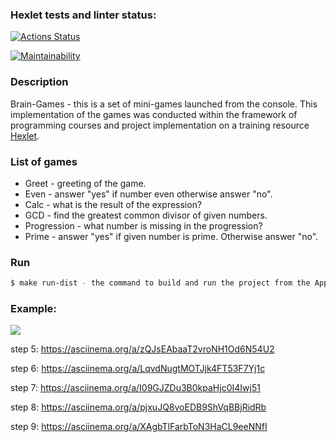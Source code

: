 

### Hexlet tests and linter status:
[![Actions Status](https://github.com/Konstantin-GIT/java-project-61/workflows/hexlet-check/badge.svg)](https://github.com/Konstantin-GIT/java-project-61/actions)

[![Maintainability](https://api.codeclimate.com/v1/badges/40b901158b904c6d7a1f/maintainability)](https://codeclimate.com/github/Konstantin-GIT/java-project-61/maintainability)

### Description

Brain-Games - this is a set of mini-games launched from the console. This implementation of the games was conducted within the framework of programming courses and project implementation on a training resource [Hexlet](https://ru.hexlet.io).

### List of games

* Greet - greeting of the game.
* Even - answer "yes" if number even otherwise answer "no".
* Calc - what is the result of the expression?
* GCD - find the greatest common divisor of given numbers.
* Progression - what number is missing in the progression?
* Prime - answer "yes" if given number is prime. Otherwise answer "no".


### Run

```bash
$ make run-dist - the command to build and run the project from the App directory.
```

### Example:

<a href="https://asciinema.org/a/XAgbTlFarbToN3HaCL9eeNNfI" target="_blank"><img src="https://asciinema.org/a/iE0n1lAAVmNDzfuJyHC6ifqba.svg" /></a>

step 5: https://asciinema.org/a/zQJsEAbaaT2vroNH1Od6N54U2

step 6: https://asciinema.org/a/LqvdNugtMOTJjk4FT53F7Yj1c

step 7: https://asciinema.org/a/I09GJZDu3B0kpaHjc0I4Iwj51

step 8: https://asciinema.org/a/pjxuJQ8voEDB9ShVqBBjRidRb

step 9: https://asciinema.org/a/XAgbTlFarbToN3HaCL9eeNNfI

